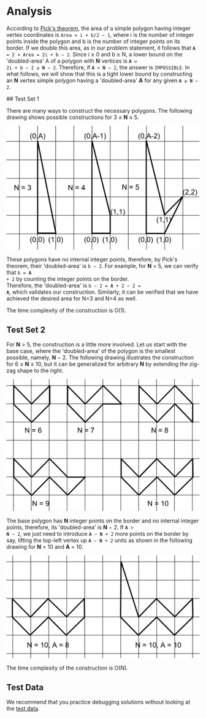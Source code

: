 # Analysis

According to [Pick's theorem](https://en.wikipedia.org/wiki/Pick%27s_theorem), the area of a simple polygon having integer vertex coordinates is `Area = i + b/2 − 1`, where i is the number of integer points inside the polygon and b is the number of integer points on its border. If we double this area, as in our problem statement, it follows that <code>**A** = 2 × Area = 2i + b − 2</code>. Since i ≥ 0 and b ≥ N, a lower bound on the 'doubled-area' A of a polygon with **N** vertices is <code>**A** = 2i + b − 2 ≥ **N** − 2</code>. Therefore, if <code>**A** < **N** − 2</code>, the answer is `IMPOSSIBLE`. In what follows, we will show that this is a tight lower bound by constructing an **N** vertex simple polygon having a 'doubled-area' **A** for any given <code>**A** ≥ **N** − 2</code>.

## Test Set 1

There are many ways to construct the necessary polygons. The following drawing shows possible constructions for 3 ≤ **N** ≤ 5.

![Simple Polygon](/images/round-g-simple-polygon-analysis-1.png)

These polygons have no internal integer points, therefore, by Pick's theorem, their 'doubled-area' is `b − 2`. For example, for **N** = 5, we can verify that <code>b = **A** + 2</code> by counting the integer points on the border. <br>Therefore, the 'doubled-area' is <code>b − 2 = **A** + 2 − 2 = **A**</code>, which validates our construction. Similarly, it can be verified that we have achieved the desired area for N=3 and N=4 as well.

The time complexity of the construction is O(1).

## Test Set 2

For **N** > 5, the construction is a little more involved. Let us start with the base case, where the 'doubled-area' of the polygon is the smallest possible, namely, **N** − 2. The following drawing illustrates the construction for 6 ≤ **N** ≤ 10, but it can be generalized for arbitrary **N** by extending the zig-zag shape to the right.

![Simple Polygon](/images/round-g-simple-polygon-analysis-2.png)

The base polygon has **N** integer points on the border and no internal integer points, therefore, its 'doubled-area' is **N** − 2. If <code>**A** > **N** − 2</code>, we just need to introduce <code>**A** − **N** + 2</code> more points on the border by say, lifting the top-left vertex up <code>**A** − **N** + 2</code> units as shown in the following drawing for **N** = 10 and **A** = 10.

![Simple Polygon](/images/round-g-simple-polygon-analysis-3.png)

The time complexity of the construction is O(N).

## Test Data

We recommend that you practice debugging solutions without looking at the [test data](https://codejam.googleapis.com/dashboard/get_file/AQj_6U3s7QqddafJzA4d73Sr3hhzBO7KwnFdb-ULEc9lYaOL-vsVEwvzTV9_4aaI84c/test_data.zip).
